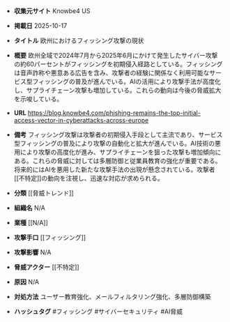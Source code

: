 - **収集元サイト**
Knowbe4 US

- **掲載日**
2025-10-17

- **タイトル**
欧州におけるフィッシング攻撃の現状

- **概要**
欧州全域で2024年7月から2025年6月にかけて発生したサイバー攻撃の約60パーセントがフィッシングを初期侵入経路としている。フィッシングは音声詐称や悪意ある広告を含み、攻撃者の経験に関係なく利用可能なサービス型フィッシングの普及が進んでいる。AIの活用により攻撃手法が高度化し、サプライチェーン攻撃も増加している。これらの動向は今後の脅威拡大を示唆している。

- **URL**
https://blog.knowbe4.com/phishing-remains-the-top-initial-access-vector-in-cyberattacks-across-europe

- **備考**
フィッシング攻撃は攻撃者の初期侵入手段として主流であり、サービス型フィッシングの普及により攻撃の自動化と拡大が進んでいる。AI技術の悪用により攻撃の高度化が進み、サプライチェーンを狙った攻撃も増加傾向にある。これらの脅威に対しては多層防御と従業員教育の強化が重要である。将来的にはAIを悪用した新たな攻撃手法の出現が懸念されている。攻撃者[[不特定]]の動向を注視し、迅速な対応が求められる。

- **分類**
[[脅威トレンド]]

- **組織名**
N/A

- **業種**
[[N/A]]

- **攻撃手口**
[[フィッシング]]

- **攻撃影響**
N/A

- **脅威アクター**
[[不特定]]

- **原因**
N/A

- **対処方法**
ユーザー教育強化、メールフィルタリング強化、多層防御構築

- **ハッシュタグ**
#フィッシング #サイバーセキュリティ #AI脅威
